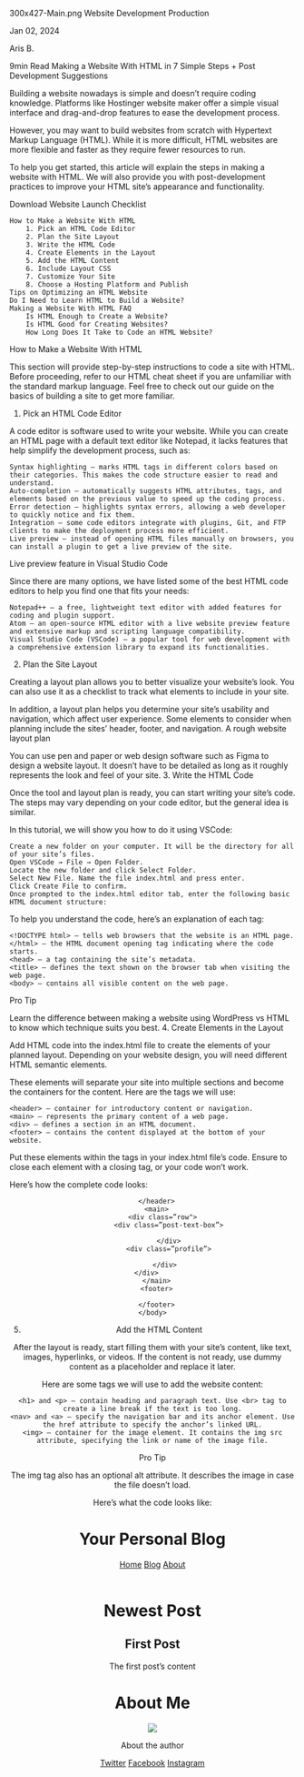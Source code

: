 300x427-Main.png
Website Development
Production

Jan 02, 2024

Aris B.

9min Read
Making a Website With HTML in 7 Simple Steps + Post Development Suggestions

Building a website nowadays is simple and doesn’t require coding knowledge. Platforms like Hostinger website maker offer a simple visual interface and drag-and-drop features to ease the development process.

However, you may want to build websites from scratch with Hypertext Markup Language (HTML). While it is more difficult, HTML websites are more flexible and faster as they require fewer resources to run.

To help you get started, this article will explain the steps in making a website with HTML. We will also provide you with post-development practices to improve your HTML site’s appearance and functionality.

Download Website Launch Checklist

    How to Make a Website With HTML
        1. Pick an HTML Code Editor
        2. Plan the Site Layout
        3. Write the HTML Code
        4. Create Elements in the Layout
        5. Add the HTML Content
        6. Include Layout CSS
        7. Customize Your Site
        8. Choose a Hosting Platform and Publish
    Tips on Optimizing an HTML Website
    Do I Need to Learn HTML to Build a Website?
    Making a Website With HTML FAQ
        Is HTML Enough to Create a Website?
        Is HTML Good for Creating Websites?
        How Long Does It Take to Code an HTML Website?

How to Make a Website With HTML

This section will provide step-by-step instructions to code a site with HTML. Before proceeding, refer to our HTML cheat sheet if you are unfamiliar with the standard markup language. Feel free to check out our guide on the basics of building a site to get more familiar.
1. Pick an HTML Code Editor

A code editor is software used to write your website. While you can create an HTML page with a default text editor like Notepad, it lacks features that help simplify the development process, such as:

    Syntax highlighting – marks HTML tags in different colors based on their categories. This makes the code structure easier to read and understand.
    Auto-completion – automatically suggests HTML attributes, tags, and elements based on the previous value to speed up the coding process.
    Error detection – highlights syntax errors, allowing a web developer to quickly notice and fix them.
    Integration – some code editors integrate with plugins, Git, and FTP clients to make the deployment process more efficient.
    Live preview – instead of opening HTML files manually on browsers, you can install a plugin to get a live preview of the site.

Live preview feature in Visual Studio Code

Since there are many options, we have listed some of the best HTML code editors to help you find one that fits your needs:

    Notepad++ – a free, lightweight text editor with added features for coding and plugin support.
    Atom – an open-source HTML editor with a live website preview feature and extensive markup and scripting language compatibility.
    Visual Studio Code (VSCode) – a popular tool for web development with a comprehensive extension library to expand its functionalities.

2. Plan the Site Layout

Creating a layout plan allows you to better visualize your website’s look. You can also use it as a checklist to track what elements to include in your site.

In addition, a layout plan helps you determine your site’s usability and navigation, which affect user experience. Some elements to consider when planning include the sites’ header, footer, and navigation.
A rough website layout plan

You can use pen and paper or web design software such as Figma to design a website layout. It doesn’t have to be detailed as long as it roughly represents the look and feel of your site.
3. Write the HTML Code

Once the tool and layout plan is ready, you can start writing your site’s code. The steps may vary depending on your code editor, but the general idea is similar.

In this tutorial, we will show you how to do it using VSCode:

    Create a new folder on your computer. It will be the directory for all of your site’s files.
    Open VSCode → File → Open Folder.
    Locate the new folder and click Select Folder.
    Select New File. Name the file index.html and press enter.
    Click Create File to confirm.
    Once prompted to the index.html editor tab, enter the following basic HTML document structure:

<!DOCTYPE html>
<html>
   <head>
      <title> </title>
   </head>
   <body>
   </body>
</html>

To help you understand the code, here’s an explanation of each tag:

    <!DOCTYPE html> – tells web browsers that the website is an HTML page.
    </html> – the HTML document opening tag indicating where the code starts.
    <head> – a tag containing the site’s metadata.
    <title> – defines the text shown on the browser tab when visiting the web page.
    <body> – contains all visible content on the web page.

Pro Tip

Learn the difference between making a website using WordPress vs HTML to know which technique suits you best.
4. Create Elements in the Layout

Add HTML code into the index.html file to create the elements of your planned layout. Depending on your website design, you will need different HTML semantic elements.

These elements will separate your site into multiple sections and become the containers for the content. Here are the tags we will use:

    <header> – container for introductory content or navigation.
    <main> – represents the primary content of a web page.
    <div> – defines a section in an HTML document.
    <footer> – contains the content displayed at the bottom of your website.

Put these elements within the <body></body> tags in your index.html file’s code. Ensure to close each element with a closing tag, or your code won’t work.

Here’s how the complete code looks:

<!DOCTYPE html>
<html>
   <head>
      <title>Personal Blog</title>
   </head> 
   <body>
      <header>   

      </header>
      <main>
         <div class=”row">
            <div class=”post-text-box”>

            </div>
            <div class=”profile”>

            </div>  
         </div>        
      </main>
      <footer>
            
      </footer>
    </body>
</html>

5. Add the HTML Content

After the layout is ready, start filling them with your site’s content, like text, images, hyperlinks, or videos. If the content is not ready, use dummy content as a placeholder and replace it later.

Here are some tags we will use to add the website content:

    <h1> and <p> – contain heading and paragraph text. Use <br> tag to create a line break if the text is too long.
    <nav> and <a> – specify the navigation bar and its anchor element. Use the href attribute to specify the anchor’s linked URL.
    <img> – container for the image element. It contains the img src attribute, specifying the link or name of the image file.

Pro Tip

The img tag also has an optional alt attribute. It describes the image in case the file doesn’t load.

Here’s what the code looks like:

<!DOCTYPE html>
<html>
   <head>
      <title>Personal Blog</title>
      </head> 
   <body>
      <header>   
      <h1>Your Personal Blog</h1>
      <nav>
         <a href=”domain.tld/home”>Home</a>
         <a href=”domain.tld/blog”>Blog</a>
         <a href=”domain.tld/about”>About</a>
      </nav>
      </header>
      <main>
         <div class=”row">
            <div class=”post-text-box”>
               <h1>Newest Post</h1>
               <section>
                  <h1>First Post</h1>
                  <p>The first post’s content</p>
               </section>
            </div>
            <div class=”profile”>
               <h1>About Me</h1>
               <img src=”Profile.jpg”>
               <p>About the author</p>
            </div>  
         </div>        
      </main>
      <footer>
         <a href=”twitter.com/author”>Twitter</a>
         <a href=”facebook.com/author”>Facebook</a>
         <a href=”instagram.com/author”>Instagram</a>
      </footer>
    </body>
</html>

